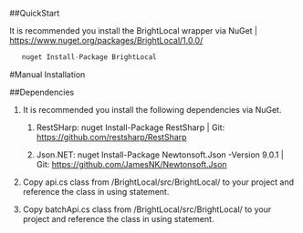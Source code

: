 ##QuickStart

It is recommended you install the BrightLocal wrapper via NuGet | https://www.nuget.org/packages/BrightLocal/1.0.0/
```csharp
   nuget Install-Package BrightLocal
```

#Manual Installation


##Dependencies

1. It is recommended you install the following dependencies via NuGet.

    1. RestSHarp: nuget Install-Package RestSharp | Git: https://github.com/restsharp/RestSharp
    
    2. Json.NET: nuget Install-Package Newtonsoft.Json -Version 9.0.1 | Git: https://github.com/JamesNK/Newtonsoft.Json


2. Copy api.cs class from /BrightLocal/src/BrightLocal/ to your project and reference the class in using statement.

3. Copy batchApi.cs class from /BrightLocal/src/BrightLocal/ to your project and reference the class in using statement.



       